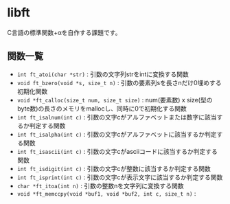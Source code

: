 # libft
C言語の標準関数+αを自作する課題です。  
## 関数一覧
  - `int ft_atoi(char *str)`                   : 引数の文字列strをintに変換する関数  
  - `void ft_bzero(void *s, size_t n)`         : 引数の要素列sを長さnだけ0埋めする初期化関数  
  - `void *ft_calloc(size_t num, size_t size)` : num(要素数) x size(型のbyte数)の長さのメモリをmallocし、同時に0で初期化する関数  
  - `int ft_isalnum(int c)`                    : 引数の文字cがアルファベットまたは数字に該当するか判定する関数  
  - `int ft_isalpha(int c)`                    : 引数の文字cがアルファベットに該当するか判定する関数  
  - `int ft_isascii(int c)`                    : 引数の文字cがasciiコードに該当するか判定する関数  
  - `int ft_isdigit(int c)`                    : 引数の文字cが整数に該当するか判定する関数
  - `int ft_isprint(int c)`                    : 引数の文字cが表示文字に該当するか判定する関数
  - `char *ft_itoa(int n)`                     : 引数の整数nを文字列に変換する関数  
  - `void *ft_memccpy(void *buf1, void *buf2, int c, size_t n)`
                                               : 
